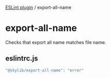 [ESLint plugin](index.md) / export-all-name

# export-all-name

Checks that export all name matches file name.

## eslintrc.js

```ts
"@skylib/export-all-name": "error"
```
